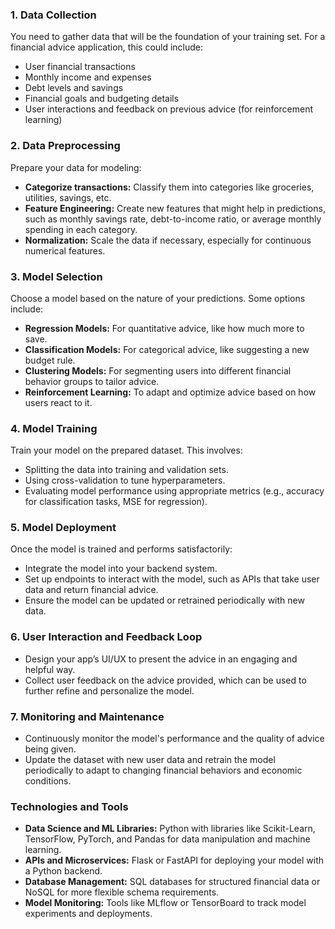 ### 1. **Data Collection**
You need to gather data that will be the foundation of your training set. For a financial advice application, this could include:
- User financial transactions
- Monthly income and expenses
- Debt levels and savings
- Financial goals and budgeting details
- User interactions and feedback on previous advice (for reinforcement learning)

### 2. **Data Preprocessing**
Prepare your data for modeling:
- **Categorize transactions:** Classify them into categories like groceries, utilities, savings, etc.
- **Feature Engineering:** Create new features that might help in predictions, such as monthly savings rate, debt-to-income ratio, or average monthly spending in each category.
- **Normalization:** Scale the data if necessary, especially for continuous numerical features.

### 3. **Model Selection**
Choose a model based on the nature of your predictions. Some options include:
- **Regression Models:** For quantitative advice, like how much more to save.
- **Classification Models:** For categorical advice, like suggesting a new budget rule.
- **Clustering Models:** For segmenting users into different financial behavior groups to tailor advice.
- **Reinforcement Learning:** To adapt and optimize advice based on how users react to it.

### 4. **Model Training**
Train your model on the prepared dataset. This involves:
- Splitting the data into training and validation sets.
- Using cross-validation to tune hyperparameters.
- Evaluating model performance using appropriate metrics (e.g., accuracy for classification tasks, MSE for regression).

### 5. **Model Deployment**
Once the model is trained and performs satisfactorily:
- Integrate the model into your backend system.
- Set up endpoints to interact with the model, such as APIs that take user data and return financial advice.
- Ensure the model can be updated or retrained periodically with new data.

### 6. **User Interaction and Feedback Loop**
- Design your app’s UI/UX to present the advice in an engaging and helpful way.
- Collect user feedback on the advice provided, which can be used to further refine and personalize the model.

### 7. **Monitoring and Maintenance**
- Continuously monitor the model's performance and the quality of advice being given.
- Update the dataset with new user data and retrain the model periodically to adapt to changing financial behaviors and economic conditions.

### Technologies and Tools
- **Data Science and ML Libraries:** Python with libraries like Scikit-Learn, TensorFlow, PyTorch, and Pandas for data manipulation and machine learning.
- **APIs and Microservices:** Flask or FastAPI for deploying your model with a Python backend.
- **Database Management:** SQL databases for structured financial data or NoSQL for more flexible schema requirements.
- **Model Monitoring:** Tools like MLflow or TensorBoard to track model experiments and deployments.
